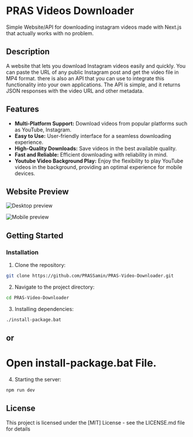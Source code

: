 # PRAS Videos Downloader

Simple Website/API for downloading instagram videos made with Next.js that actually works with no problem.

## Description

A website that lets you download Instagram videos easily and quickly. You can paste the URL of any public Instagram post and get the video file in MP4 format. there is also an API that you can use to integrate this functionality into your own applications. The API is simple, and it returns JSON responses with the video URL and other metadata.


## Features

- **Multi-Platform Support:** Download videos from popular platforms such as YouTube, Instagram.
- **Easy to Use:** User-friendly interface for a seamless downloading experience.
- **High-Quality Downloads:** Save videos in the best available quality.
- **Fast and Reliable:** Efficient downloading with reliability in mind.
- **Youtube Video Background Play:** Enjoy the flexibility to play YouTube videos in the background, providing an optimal experience for mobile devices.


## Website Preview

![Desktop preview](https://github.com/PRASSamin/Project-Preview/blob/main/PRAS-Downloader/PRAS-Downloader-DesktopView.jpg?raw=true)


![Mobile preview](https://github.com/PRASSamin/Project-Preview/blob/main/PRAS-Downloader/PRAS-Downloader-MobileView.jpg?raw=true)

## Getting Started

### Installation

1. Clone the repository:

```bash
git clone https://github.com/PRASSamin/PRAS-Video-Downloader.git
```

2. Navigate to the project directory:

```bash
cd PRAS-Video-Downloader
```


3. Installing dependencies:

```bash
./install-package.bat
```

## or

# Open install-package.bat File.


4. Starting the server:

```bash
npm run dev
```




## License

This project is licensed under the [MIT] License - see the LICENSE.md file for details
